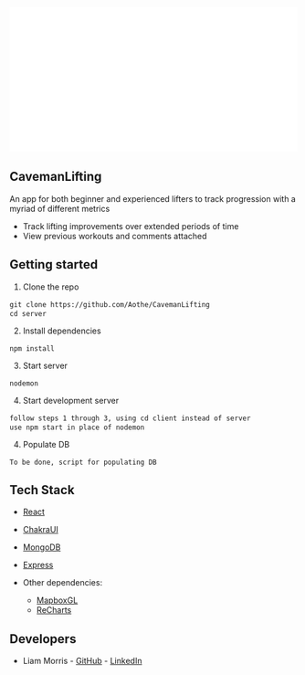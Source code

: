 <p align="center">
  <img src="images/caveman-logo-readme.svg" />
</p>

## CavemanLifting

An app for both beginner and experienced lifters to track progression with a myriad of different metrics
- Track lifting improvements over extended periods of time
- View previous workouts and comments attached

## Getting started

1. Clone the repo

```
git clone https://github.com/Aothe/CavemanLifting
cd server
```

2. Install dependencies

```
npm install
```

3. Start server

```
nodemon
```

4. Start development server

```
follow steps 1 through 3, using cd client instead of server
use npm start in place of nodemon
```

4. Populate DB

```
To be done, script for populating DB
```

## Tech Stack

- [React](https://reactjs.org/)
- [ChakraUI](https://reactjs.org/)
- [MongoDB](https://www.mongodb.com/)
- [Express](https://expressjs.com/)

- Other dependencies:
  - [MapboxGL](https://www.mapbox.com/mapbox-gljs)
  - [ReCharts](https://recharts.org/)

## Developers

- Liam Morris - [GitHub](https://github.com/Aothe) - [LinkedIn](https://www.linkedin.com/in/liam-morris-234189161/)
